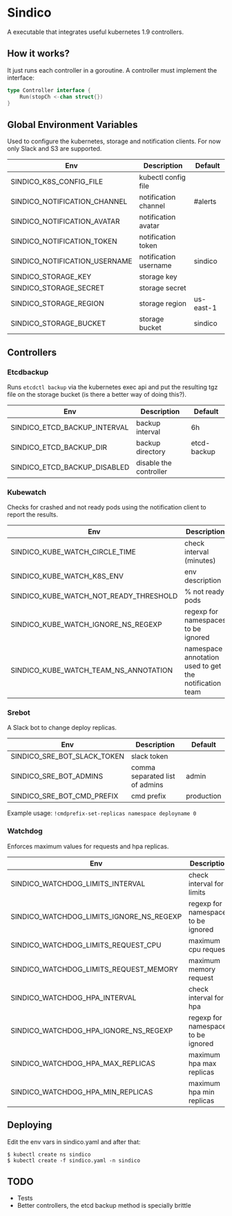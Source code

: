 # Sindico

A executable that integrates useful kubernetes 1.9 controllers.

## How it works?
It just runs each controller in a goroutine. A controller must implement the interface:

```go
type Controller interface {
	Run(stopCh <-chan struct{})
}
```

## Global Environment Variables

Used to configure the kubernetes, storage and notification clients. For now only Slack and S3 are supported.

| Env | Description | Default |
|---|---|---|
| SINDICO\_K8S\_CONFIG\_FILE | kubectl config file  | |
| SINDICO\_NOTIFICATION\_CHANNEL | notification channel | #alerts |
| SINDICO\_NOTIFICATION\_AVATAR | notification avatar | |
| SINDICO\_NOTIFICATION\_TOKEN | notification token | |
| SINDICO\_NOTIFICATION\_USERNAME | notification username | sindico |
| SINDICO\_STORAGE\_KEY | storage key | |
| SINDICO\_STORAGE\_SECRET | storage secret | |
| SINDICO\_STORAGE\_REGION | storage region | us-east-1 |
| SINDICO\_STORAGE\_BUCKET | storage bucket | sindico |

## Controllers

### Etcdbackup

Runs `etcdctl backup` via the kubernetes exec api and put the resulting tgz file on
the storage bucket (is there a better way of doing this?).

| Env | Description | Default |
|---|---|---|
| SINDICO\_ETCD\_BACKUP\_INTERVAL | backup interval  | 6h |
| SINDICO\_ETCD\_BACKUP\_DIR | backup directory | etcd-backup |
| SINDICO\_ETCD\_BACKUP\_DISABLED | disable the controller | |

### Kubewatch

Checks for crashed and not ready pods using the notification client to report the results.

| Env | Description | Default |
|---|---|---|
| SINDICO\_KUBE\_WATCH\_CIRCLE\_TIME | check interval (minutes) | 5 |
| SINDICO\_KUBE\_WATCH\_K8S\_ENV | env description | production |
| SINDICO\_KUBE\_WATCH\_NOT\_READY\_THRESHOLD | % not ready pods | 60 |
| SINDICO\_KUBE\_WATCH\_IGNORE\_NS\_REGEXP | regexp for namespaces to be ignored | default |
| SINDICO\_KUBE\_WATCH\_TEAM\_NS\_ANNOTATION | namespace annotation used to get the notification team | teresa.io/team |

### Srebot

A Slack bot to change deploy replicas.

| Env | Description | Default |
|---|---|---|
| SINDICO\_SRE\_BOT\_SLACK\_TOKEN | slack token | |
| SINDICO\_SRE\_BOT\_ADMINS | comma separated list of admins | admin |
| SINDICO\_SRE\_BOT\_CMD\_PREFIX | cmd prefix | production |

Example usage: `!cmdprefix-set-replicas namespace deployname 0`

### Watchdog

Enforces maximum values for requests and hpa replicas.

| Env | Description | Default |
|---|---|---|
| SINDICO\_WATCHDOG\_LIMITS\_INTERVAL | check interval for limits | 5m |
| SINDICO\_WATCHDOG\_LIMITS\_IGNORE\_NS\_REGEXP | regexp for namespaces to be ignored | nginx-.+\|sindico\|default\|kube-.+ |
| SINDICO\_WATCHDOG\_LIMITS\_REQUEST\_CPU | maximum cpu request | 100m |
| SINDICO\_WATCHDOG\_LIMITS\_REQUEST\_MEMORY | maximum memory request | 512Mi |
| SINDICO\_WATCHDOG\_HPA\_INTERVAL | check interval for hpa | 5m |
| SINDICO\_WATCHDOG\_HPA\_IGNORE\_NS\_REGEXP | regexp for namespaces to be ignored | nginx-.+\|sindico\|default\|kube-.+ |
| SINDICO\_WATCHDOG\_HPA\_MAX\_REPLICAS | maximum hpa max replicas | 2 |
| SINDICO\_WATCHDOG\_HPA\_MIN\_REPLICAS | maximum hpa min replicas | 2 |

## Deploying

Edit the env vars in sindico.yaml and after that:

```
$ kubectl create ns sindico
$ kubectl create -f sindico.yaml -n sindico
```

## TODO

- Tests
- Better controllers, the etcd backup method is specially brittle
